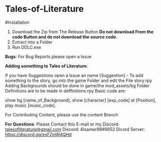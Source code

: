 # Tales-of-Literature
#Installation
  1. Download the Zip from The Release Button 
    **Do not download From the code Button and do not download the source code.**
  2. Extract into a Folder
  3. Run DDLC.exe

**Bugs**:
 For Bug Reports please open a Issue
 
 **Adding something to Tales of Literature**:
 
  If you have Suggestions open a Issue an name [Suggestion] -
  To add something to the story, go into the game Folder and edit the File story.rpy
  Adding Backgrounds should be done in game/the mod_assets/bg Folder
  Definitions are to be made in deffinitions.rpy
  Basic code are:
 
  show bg [name_of_Background],
  show [character] [exp_code] at [Position],
  play music [music_code].
  
  For Contributing Content, please use the content Branch
  
  **For Questions**:
    Please Contact this E-mail or my Discord: talesofliterature@gmail.com
                                              Discord: Alsamer98#9852
                                              Dicord Server: https://discord.gg/esFZmW4QHd

